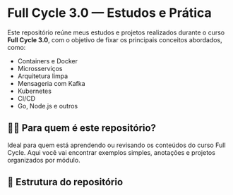 # Full Cycle 3.0 — Estudos e Prática

Este repositório reúne meus estudos e projetos realizados durante o curso **Full Cycle 3.0**, com o objetivo de fixar os principais conceitos abordados, como:

- Containers e Docker
- Microsserviços
- Arquitetura limpa
- Mensageria com Kafka
- Kubernetes
- CI/CD
- Go, Node.js e outros

## 👨‍💻 Para quem é este repositório?

Ideal para quem está aprendendo ou revisando os conteúdos do curso Full Cycle. Aqui você vai encontrar exemplos simples, anotações e projetos organizados por módulo.

## 📂 Estrutura do repositório

